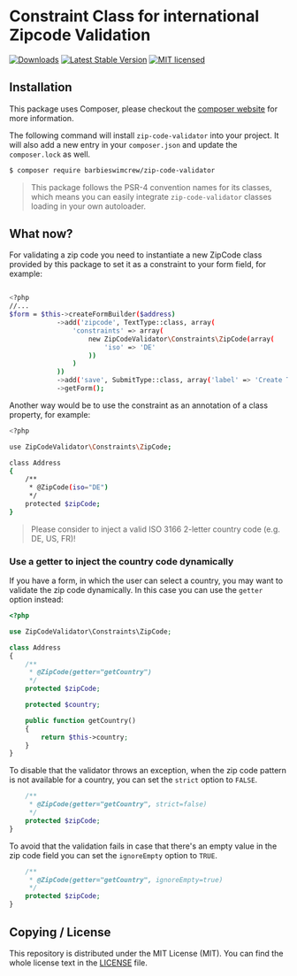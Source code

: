 # Constraint Class for international Zipcode Validation

[![Downloads](https://src.run/shield/barbieswimcrew/zip-code-validator/packagist_dt.svg)](https://src.run/service/barbieswimcrew/zip-code-validator/packagist)
[![Latest Stable Version](https://src.run/shield/barbieswimcrew/zip-code-validator/packagist_v.svg)](https://src.run/service/barbieswimcrew/zip-code-validator/packagist)
[![MIT licensed](https://img.shields.io/badge/license-MIT-blue.svg)](./LICENSE)

## Installation
This package uses Composer, please checkout the [composer website](https://getcomposer.org) for more information.

The following command will install `zip-code-validator` into your project. It will also add a new entry in your `composer.json` and update the `composer.lock` as well.

```bash
$ composer require barbieswimcrew/zip-code-validator
```

> This package follows the PSR-4 convention names for its classes, which means you can easily integrate `zip-code-validator` classes loading in your own autoloader.

## What now?
For validating a zip code you need to instantiate a new ZipCode class provided by this package to set it as a constraint to your form field, for example:

```bash

<?php
//...
$form = $this->createFormBuilder($address)
            ->add('zipcode', TextType::class, array(
                'constraints' => array(
                    new ZipCodeValidator\Constraints\ZipCode(array(
                        'iso' => 'DE'
                    ))
                )
            ))
            ->add('save', SubmitType::class, array('label' => 'Create Task'))
            ->getForm();
```

Another way would be to use the constraint as an annotation of a class property, for example:
```bash
<?php

use ZipCodeValidator\Constraints\ZipCode;

class Address
{
    /**
     * @ZipCode(iso="DE")
     */
    protected $zipCode;
}
```

>  Please consider to inject a valid ISO 3166 2-letter country code (e.g. DE, US, FR)!

### Use a getter to inject the country code dynamically

If you have a form, in which the user can select a country, you may want to validate the zip code dynamically.
In this case you can use the `getter` option instead:

```php
<?php

use ZipCodeValidator\Constraints\ZipCode;

class Address
{
    /**
     * @ZipCode(getter="getCountry")
     */
    protected $zipCode;

    protected $country;

    public function getCountry()
    {
        return $this->country;
    }
}
```

To disable that the validator throws an exception, when the zip code pattern is not available for a country,
you can set the `strict` option to `FALSE`.

```php
    /**
     * @ZipCode(getter="getCountry", strict=false)
     */
    protected $zipCode;
}
```

To avoid that the validation fails in case that there's an empty value in the zip code field
you can set the `ignoreEmpty` option to `TRUE`.

```php
    /**
     * @ZipCode(getter="getCountry", ignoreEmpty=true)
     */
    protected $zipCode;
}
```


## Copying / License
This repository is distributed under the MIT License (MIT). You can find the whole license text in the [LICENSE](LICENSE) file.
